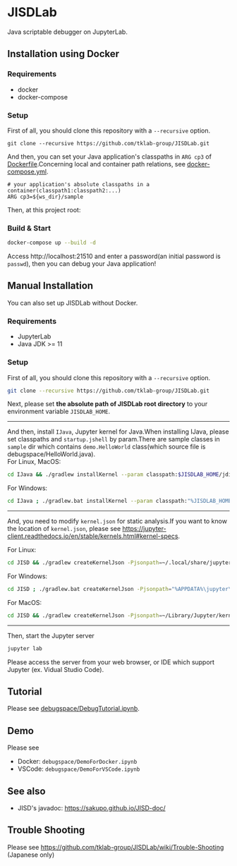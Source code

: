 # JISDLab
Java scriptable debugger on JupyterLab.

## Installation using Docker 
### Requirements
- docker
- docker-compose

### Setup
First of all, you should clone this repository with a `--recursive` option.
```
git clone --recursive https://github.com/tklab-group/JISDLab.git
```
And then, you can set your Java application's classpaths in `ARG cp3` of [Dockerfile](./Dockerfile).Concerning local and container path  relations, see [docker-compose.yml](./docker-compose.yml). 
```bash:Dockerfile
# your application's absolute classpaths in a container(classpath1:classpath2:...)
ARG cp3=${ws_dir}/sample
```
Then, at this project root:
### Build & Start
```bash
docker-compose up --build -d
```
Access http://localhost:21510 and enter a password(an initial password is `passwd`), then you can debug your Java application!

## Manual Installation
You can also set up JISDLab without Docker.
### Requirements
- JupyterLab
- Java JDK >= 11

### Setup
First of all, you should clone this repository with a `--recursive` option.
```bash
git clone --recursive https://github.com/tklab-group/JISDLab.git
```

Next, please set **the absolute path of JISDLab root directory** to your environment variable `JISDLAB_HOME`.

---

And then, install `IJava`, Jupyter kernel for Java.When installing IJava, please set classpaths and `startup.jshell` by param.There are sample classes in `sample` dir which contains `demo.HelloWorld` class(which source file is debugspace/HelloWorld.java).  
For Linux, MacOS:
```bash
cd IJava && ./gradlew installKernel --param classpath:$JISDLAB_HOME/jdiscript/jdiscript/build/libs/jdiscript-0.9.0.jar:$JISDLAB_HOME/JISD/build/libs/jisd-all.jar:<your classpaths> --param startup-scripts-path:$JISDLAB_HOME/JISD/startup.jshell && cd ..
```

For Windows:
```bash
cd IJava ; ./gradlew.bat installKernel --param classpath:"%JISDLAB_HOME%/jdiscript/jdiscript/build/libs/jdiscript-0.9.0.jar;%JISDLAB_HOME%/JISD/build/libs/jisd-all.jar;<your classpaths>" --param startup-scripts-path:"%JISDLAB_HOME%/JISD/startup.jshell"; cd ..
```
---
And, you need to modify `kernel.json` for static analysis.If you want to know the location of `kernel.json`, please see https://jupyter-client.readthedocs.io/en/stable/kernels.html#kernel-specs.  

For Linux:
```bash
cd JISD && ./gradlew createKernelJson -Pjsonpath=~/.local/share/jupyter/kernels/java/kernel.json -Pcp=<your classpaths> && cd ..
```

For Windows:
```bash
cd JISD ; ./gradlew.bat createKernelJson -Pjsonpath="%APPDATA%\jupyter\kernels\java\kernel.json" -Pcp=<your classpaths>; cd ..
```

For MacOS:
```bash
cd JISD && ./gradlew createKernelJson -Pjsonpath=~/Library/Jupyter/kernels/java/kernel.json -Pcp=<your classpaths> && cd ..
```
---
Then, start the Jupyter server
```bash
jupyter lab
```

Please access the server from your web browser, or IDE which support Jupyter (ex. Vidual Studio Code).  


## Tutorial
Please see [debugspace/DebugTutorial.ipynb](debugspace/DebugTutorial.ipynb).

## Demo
Please see

- Docker: `debugspace/DemoForDocker.ipynb`
- VSCode: `debugspace/DemoForVSCode.ipynb`

## See also
- JISD's javadoc: https://sakupo.github.io/JISD-doc/

## Trouble Shooting
Please see https://github.com/tklab-group/JISDLab/wiki/Trouble-Shooting (Japanese only)
